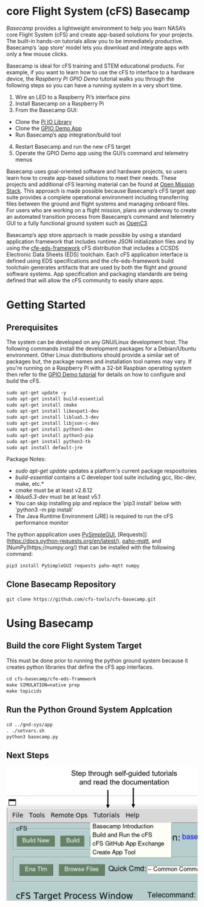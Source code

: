 # core Flight System (cFS) Basecamp
*Basecamp* provides a lightweight environment to help you learn NASA’s core Flight System (cFS) and create app-based solutions for your projects.  The built-in hands-on tutorials allow you to be immediately productive.  Basecamp’s ‘app store’ model lets you download and integrate apps with only a few mouse clicks. 

Basecamp is ideal for cFS training and STEM educational products. For example, if you want to learn how to use the cFS to interface to a hardware device, the *Raspberry Pi GPIO Demo* tutorial walks you through the following steps so you can have a running system in a very short time. 

1.	Wire an LED to a Raspberry Pi’s interface pins
2.	Install Basecamp on a Raspberry Pi
3.	From the Basecamp GUI:
   * Clone the [Pi IO Library](https://github.com/cfs-apps/pi_iolib)
   * Clone the [GPIO Demo App]( https://github.com/cfs-apps/gpio_demo) 
   * Run Basecamp’s app integration/build tool
4.	Restart Basecamp and run the new cFS target
5.	Operate the GPIO Demo app using the GUI’s command and telemetry menus

Basecamp uses goal-oriented software and hardware projects, so users learn how to create app-based solutions to meet their needs. These projects and additional cFS learning material can be found at [Open Mission Stack](https://openmissionstack.com/).  This approach is made possible because Basecamp’s cFS target app suite provides a complete operational environment including transferring files between the ground and flight systems and managing onboard files. 
For users who are working on a flight mission, plans are underway to create an automated transition process from Basecamp’s command and telemetry GUI to a fully functional ground system such as [OpenC3]( https://openc3.com/) 

Basecamp’s app store approach is made possible by using a standard application framework that includes runtime JSON initialization files and by using the [cfe-eds-framework](https://github.com/jphickey/cfe-eds-framework) cFS distribution that includes a CCSDS Electronic Data Sheets (EDS) toolchain. Each cFS application interface is defined using EDS specifications and the cfe-eds-framework build toolchain generates artifacts that are used by both the flight and ground software systems. App specification and packaging standards are being defined that will allow the cFS community to easily share apps. 

# Getting Started

## Prerequisites
The system can be developed on any GNU/Linux development host. The following commands install the development packages for
a Debian/Ubuntu environment. Other Linux distributions should provide a similar set of packages but, the package names and
installation tool names may vary. If you're running on a Raspberry Pi with a 32-bit Raspbian operating system then refer to
the [GPIO Demo tutorial](https://github.com/cfs-tools/cfs-basecamp/tree/main/gnd-sys/tutorials/6-pi-gpio-demo) for details on how to configure and build the cFS. 

    sudo apt-get update -y 
    sudo apt-get install build-essential
    sudo apt-get install cmake
    sudo apt-get install libexpat1-dev
    sudo apt-get install liblua5.3-dev
    sudo apt-get install libjson-c-dev
    sudo apt-get install python3-dev
    sudo apt-get install python3-pip
    sudo apt-get install python3-tk
    sudo apt install default-jre
   
Package Notes:
- *sudo apt-get update* updates a platform's current package respositories
- *build-essential* contains a C developer tool suite including gcc, libc-dev, make, etc.* 
- *cmake* must be at least v2.8.12
- *liblua5.3-dev* must be at least v5.1
- You can skip installing pip and replace the 'pip3 install' below with 'python3 -m pip install'
- The Java Runtime Environment (JRE) is required to run the cFS performance monitor

The python appplication uses [PySimpleGUI](https://pysimplegui.readthedocs.io/en/latest/), [Requests]](https://docs.python-requests.org/en/latest/), [paho-mqtt](https://pypi.org/project/paho-mqtt/), and [NumPy]https;//numpy.org/) that can be installed with the following command:

    pip3 install PySimpleGUI requests paho-mqtt numpy

## Clone Basecamp Repository
    git clone https://github.com/cfs-tools/cfs-basecamp.git

# Using Basecamp

## Build the core Flight System Target
This must be done prior to running the python ground system because it creates python libraries that define the cFS app interfaces.

    cd cfs-basecamp/cfe-eds-framework
    make SIMULATION=native prep
    make topicids

## Run the Python Ground System Applcation 

    cd ../gnd-sys/app
    . ./setvars.sh
    python3 basecamp.py

## Next Steps

![](https://github.com/cfs-tools/cfs-basecamp/blob/main/docs/images/next-steps.png)

